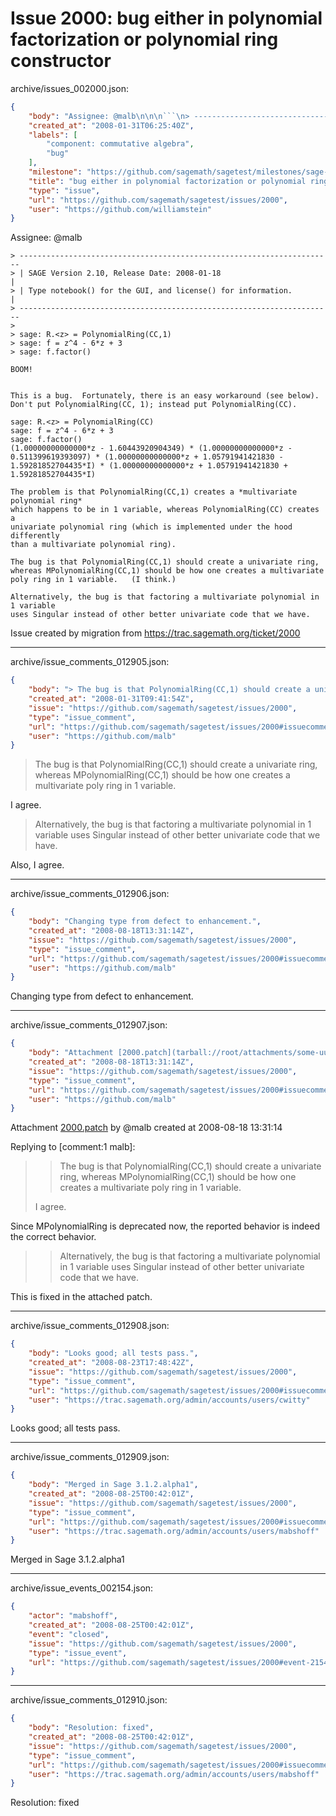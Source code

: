 # Issue 2000: bug either in polynomial factorization or polynomial ring constructor

archive/issues_002000.json:
```json
{
    "body": "Assignee: @malb\n\n\n```\n> ----------------------------------------------------------------------\n> | SAGE Version 2.10, Release Date: 2008-01-18                        |\n> | Type notebook() for the GUI, and license() for information.        |\n> ----------------------------------------------------------------------\n> \n> sage: R.<z> = PolynomialRing(CC,1)\n> sage: f = z^4 - 6*z + 3\n> sage: f.factor()\n\nBOOM!\n\n\nThis is a bug.  Fortunately, there is an easy workaround (see below). \nDon't put PolynomialRing(CC, 1); instead put PolynomialRing(CC).\n\nsage: R.<z> = PolynomialRing(CC)\nsage: f = z^4 - 6*z + 3\nsage: f.factor()\n(1.00000000000000*z - 1.60443920904349) * (1.00000000000000*z - 0.511399619393097) * (1.00000000000000*z + 1.05791941421830 - 1.59281852704435*I) * (1.00000000000000*z + 1.05791941421830 + 1.59281852704435*I)\n\nThe problem is that PolynomialRing(CC,1) creates a *multivariate polynomial ring*\nwhich happens to be in 1 variable, whereas PolynomialRing(CC) creates a \nunivariate polynomial ring (which is implemented under the hood differently\nthan a multivariate polynomial ring).\n\nThe bug is that PolynomialRing(CC,1) should create a univariate ring,\nwhereas MPolynomialRing(CC,1) should be how one creates a multivariate\npoly ring in 1 variable.   (I think.)\n\nAlternatively, the bug is that factoring a multivariate polynomial in 1 variable\nuses Singular instead of other better univariate code that we have. \n```\n\n\n\nIssue created by migration from https://trac.sagemath.org/ticket/2000\n\n",
    "created_at": "2008-01-31T06:25:40Z",
    "labels": [
        "component: commutative algebra",
        "bug"
    ],
    "milestone": "https://github.com/sagemath/sagetest/milestones/sage-3.1.2",
    "title": "bug either in polynomial factorization or polynomial ring constructor",
    "type": "issue",
    "url": "https://github.com/sagemath/sagetest/issues/2000",
    "user": "https://github.com/williamstein"
}
```
Assignee: @malb


```
> ----------------------------------------------------------------------
> | SAGE Version 2.10, Release Date: 2008-01-18                        |
> | Type notebook() for the GUI, and license() for information.        |
> ----------------------------------------------------------------------
> 
> sage: R.<z> = PolynomialRing(CC,1)
> sage: f = z^4 - 6*z + 3
> sage: f.factor()

BOOM!


This is a bug.  Fortunately, there is an easy workaround (see below). 
Don't put PolynomialRing(CC, 1); instead put PolynomialRing(CC).

sage: R.<z> = PolynomialRing(CC)
sage: f = z^4 - 6*z + 3
sage: f.factor()
(1.00000000000000*z - 1.60443920904349) * (1.00000000000000*z - 0.511399619393097) * (1.00000000000000*z + 1.05791941421830 - 1.59281852704435*I) * (1.00000000000000*z + 1.05791941421830 + 1.59281852704435*I)

The problem is that PolynomialRing(CC,1) creates a *multivariate polynomial ring*
which happens to be in 1 variable, whereas PolynomialRing(CC) creates a 
univariate polynomial ring (which is implemented under the hood differently
than a multivariate polynomial ring).

The bug is that PolynomialRing(CC,1) should create a univariate ring,
whereas MPolynomialRing(CC,1) should be how one creates a multivariate
poly ring in 1 variable.   (I think.)

Alternatively, the bug is that factoring a multivariate polynomial in 1 variable
uses Singular instead of other better univariate code that we have. 
```



Issue created by migration from https://trac.sagemath.org/ticket/2000





---

archive/issue_comments_012905.json:
```json
{
    "body": "> The bug is that PolynomialRing(CC,1) should create a univariate ring,\n> whereas MPolynomialRing(CC,1) should be how one creates a multivariate\n> poly ring in 1 variable.\n\nI agree.\n\n> Alternatively, the bug is that factoring a multivariate polynomial in 1 variable\n> uses Singular instead of other better univariate code that we have. \n\nAlso, I agree.",
    "created_at": "2008-01-31T09:41:54Z",
    "issue": "https://github.com/sagemath/sagetest/issues/2000",
    "type": "issue_comment",
    "url": "https://github.com/sagemath/sagetest/issues/2000#issuecomment-12905",
    "user": "https://github.com/malb"
}
```

> The bug is that PolynomialRing(CC,1) should create a univariate ring,
> whereas MPolynomialRing(CC,1) should be how one creates a multivariate
> poly ring in 1 variable.

I agree.

> Alternatively, the bug is that factoring a multivariate polynomial in 1 variable
> uses Singular instead of other better univariate code that we have. 

Also, I agree.



---

archive/issue_comments_012906.json:
```json
{
    "body": "Changing type from defect to enhancement.",
    "created_at": "2008-08-18T13:31:14Z",
    "issue": "https://github.com/sagemath/sagetest/issues/2000",
    "type": "issue_comment",
    "url": "https://github.com/sagemath/sagetest/issues/2000#issuecomment-12906",
    "user": "https://github.com/malb"
}
```

Changing type from defect to enhancement.



---

archive/issue_comments_012907.json:
```json
{
    "body": "Attachment [2000.patch](tarball://root/attachments/some-uuid/ticket2000/2000.patch) by @malb created at 2008-08-18 13:31:14\n\nReplying to [comment:1 malb]:\n> > The bug is that PolynomialRing(CC,1) should create a univariate ring,\n> > whereas MPolynomialRing(CC,1) should be how one creates a multivariate\n> > poly ring in 1 variable.\n> \n> I agree.\n\nSince MPolynomialRing is deprecated now, the reported behavior is indeed the correct behavior.\n \n> > Alternatively, the bug is that factoring a multivariate polynomial in 1 variable\n> > uses Singular instead of other better univariate code that we have. \n\nThis is fixed in the attached patch.",
    "created_at": "2008-08-18T13:31:14Z",
    "issue": "https://github.com/sagemath/sagetest/issues/2000",
    "type": "issue_comment",
    "url": "https://github.com/sagemath/sagetest/issues/2000#issuecomment-12907",
    "user": "https://github.com/malb"
}
```

Attachment [2000.patch](tarball://root/attachments/some-uuid/ticket2000/2000.patch) by @malb created at 2008-08-18 13:31:14

Replying to [comment:1 malb]:
> > The bug is that PolynomialRing(CC,1) should create a univariate ring,
> > whereas MPolynomialRing(CC,1) should be how one creates a multivariate
> > poly ring in 1 variable.
> 
> I agree.

Since MPolynomialRing is deprecated now, the reported behavior is indeed the correct behavior.
 
> > Alternatively, the bug is that factoring a multivariate polynomial in 1 variable
> > uses Singular instead of other better univariate code that we have. 

This is fixed in the attached patch.



---

archive/issue_comments_012908.json:
```json
{
    "body": "Looks good; all tests pass.",
    "created_at": "2008-08-23T17:48:42Z",
    "issue": "https://github.com/sagemath/sagetest/issues/2000",
    "type": "issue_comment",
    "url": "https://github.com/sagemath/sagetest/issues/2000#issuecomment-12908",
    "user": "https://trac.sagemath.org/admin/accounts/users/cwitty"
}
```

Looks good; all tests pass.



---

archive/issue_comments_012909.json:
```json
{
    "body": "Merged in Sage 3.1.2.alpha1",
    "created_at": "2008-08-25T00:42:01Z",
    "issue": "https://github.com/sagemath/sagetest/issues/2000",
    "type": "issue_comment",
    "url": "https://github.com/sagemath/sagetest/issues/2000#issuecomment-12909",
    "user": "https://trac.sagemath.org/admin/accounts/users/mabshoff"
}
```

Merged in Sage 3.1.2.alpha1



---

archive/issue_events_002154.json:
```json
{
    "actor": "mabshoff",
    "created_at": "2008-08-25T00:42:01Z",
    "event": "closed",
    "issue": "https://github.com/sagemath/sagetest/issues/2000",
    "type": "issue_event",
    "url": "https://github.com/sagemath/sagetest/issues/2000#event-2154"
}
```



---

archive/issue_comments_012910.json:
```json
{
    "body": "Resolution: fixed",
    "created_at": "2008-08-25T00:42:01Z",
    "issue": "https://github.com/sagemath/sagetest/issues/2000",
    "type": "issue_comment",
    "url": "https://github.com/sagemath/sagetest/issues/2000#issuecomment-12910",
    "user": "https://trac.sagemath.org/admin/accounts/users/mabshoff"
}
```

Resolution: fixed
